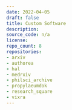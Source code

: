 ```yaml
---
date: 2022-04-05
draft: false
title: Custom Software
description:
source_code: n/a
license:
repo_count: 8
repositories:
- arxiv
- authorea
- hal
- medrxiv
- philsci_archive
- propylaeumdok
- research_square
- vixra
---
```



